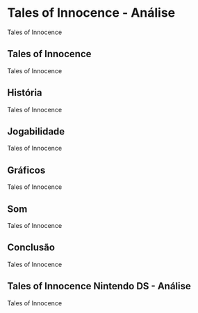 ---
---

# Tales of Innocence - Análise

Tales of Innocence

## Tales of Innocence

Tales of Innocence

## História

Tales of Innocence

## Jogabilidade

Tales of Innocence

## Gráficos

Tales of Innocence

## Som

Tales of Innocence

## Conclusão

Tales of Innocence

## Tales of Innocence Nintendo DS - Análise

Tales of Innocence
